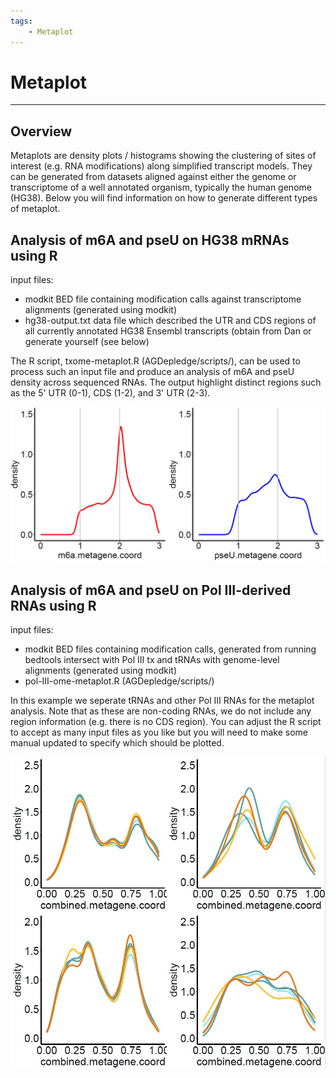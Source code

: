 ```yaml
---
tags:
    - Metaplot
---
```


# Metaplot

---

## Overview

Metaplots are density plots / histograms showing the clustering of sites of interest (e.g. RNA modifications) along simplified transcript models. They can be generated from datasets aligned against either the genome
or transcriptome of a well annotated organism, typically the human genome (HG38). Below you will find information on how to generate different types of metaplot.


## Analysis of m6A and pseU on HG38 mRNAs using R
input files:
- modkit BED file containing modification calls against transcriptome alignments (generated using modkit)
- hg38-output.txt data file which described the UTR and CDS regions of all currently annotated HG38 Ensembl transcripts (obtain from Dan or generate yourself (see below)

The R script, txome-metaplot.R (AGDepledge/scripts/), can be used to process such an input file and produce an analysis of m6A and pseU density across sequenced RNAs. The output highlight distinct regions such as 
the 5' UTR (0-1), CDS (1-2), and 3' UTR (2-3).

![metaplot-txome](../../img/txome-metaplot.jpg)




## Analysis of m6A and pseU on Pol III-derived RNAs using R
input files:
- modkit BED files containing modification calls, generated from running bedtools intersect with Pol III tx and tRNAs with genome-level alignments (generated using modkit)
- pol-III-ome-metaplot.R (AGDepledge/scripts/)

In this example we seperate tRNAs and other Pol III RNAs for the metaplot analysis. Note that as these are non-coding RNAs, we do not include any region information (e.g. there is no CDS region). You can adjust the R script to accept as many input files as you like but you will need to make some manual updated to specify which should be plotted.

![metaplot-pol3ome](../../img/pol3ome-metaplot.jpg)



